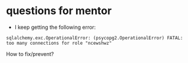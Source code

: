 # questions for mentor
- I keep getting the following error:

` sqlalchemy.exc.OperationalError: (psycopg2.OperationalError) FATAL:  too many connections for role "ncewshwz" `

How to fix/prevent?
